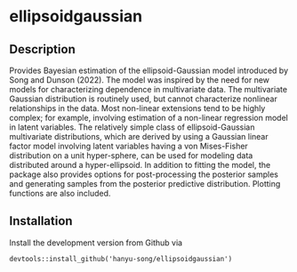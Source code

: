 # ellipsoidgaussian

## Description
 Provides Bayesian estimation of the ellipsoid-Gaussian model
    introduced by Song and Dunson (2022). The model was inspired by the
    need for new models for characterizing dependence in multivariate
    data. The multivariate Gaussian distribution is routinely used, but
    cannot characterize nonlinear relationships in the data. Most
    non-linear extensions tend to be highly complex; for example,
    involving estimation of a non-linear regression model in latent
    variables. The relatively simple class of ellipsoid-Gaussian
    multivariate distributions, which are derived by using a Gaussian
    linear factor model involving latent variables having a von
    Mises-Fisher distribution on a unit hyper-sphere, can be used for
    modeling data distributed around a hyper-ellipsoid. In addition to
    fitting the model, the package also provides options for
    post-processing the posterior samples and generating samples from the
    posterior predictive distribution. Plotting functions are also
    included.

## Installation
Install the development version from Github via 
```
devtools::install_github('hanyu-song/ellipsoidgaussian')
```
